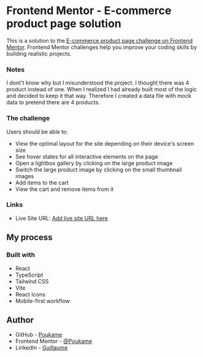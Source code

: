 # Frontend Mentor - E-commerce product page solution

This is a solution to the [E-commerce product page challenge on Frontend Mentor](https://www.frontendmentor.io/challenges/ecommerce-product-page-UPsZ9MJp6). Frontend Mentor challenges help you improve your coding skills by building realistic projects.

### Notes

I dont't know why but I misunderstood the project. I thought there was 4 product instead of one. When I realized I had already built most of the logic and decided to keep it that way.
Therefore I created a data file with mock data to pretend there are 4 products.

### The challenge

Users should be able to:

- View the optimal layout for the site depending on their device's screen size
- See hover states for all interactive elements on the page
- Open a lightbox gallery by clicking on the large product image
- Switch the large product image by clicking on the small thumbnail images
- Add items to the cart
- View the cart and remove items from it


### Links

- Live Site URL: [Add live site URL here](https://chic-rabanadas-9af473.netlify.app)

## My process

### Built with

- React
- TypeScript
- Tailwind CSS
- Vite
- React Icons
- Mobile-first workflow

## Author

- GitHub - [Poukame](https://github.com/Poukame)
- Frontend Mentor - [@Poukame](https://www.frontendmentor.io/profile/Poukame)
- LinkedIn - [Guillaume](https://www.linkedin.com/in/theretg)

